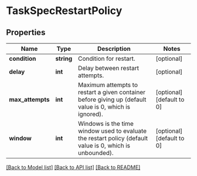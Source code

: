 # TaskSpecRestartPolicy

## Properties
Name | Type | Description | Notes
------------ | ------------- | ------------- | -------------
**condition** | **string** | Condition for restart. | [optional] 
**delay** | **int** | Delay between restart attempts. | [optional] 
**max_attempts** | **int** | Maximum attempts to restart a given container before giving up (default value is 0, which is ignored). | [optional] [default to 0]
**window** | **int** | Windows is the time window used to evaluate the restart policy (default value is 0, which is unbounded). | [optional] [default to 0]

[[Back to Model list]](../README.md#documentation-for-models) [[Back to API list]](../README.md#documentation-for-api-endpoints) [[Back to README]](../README.md)


